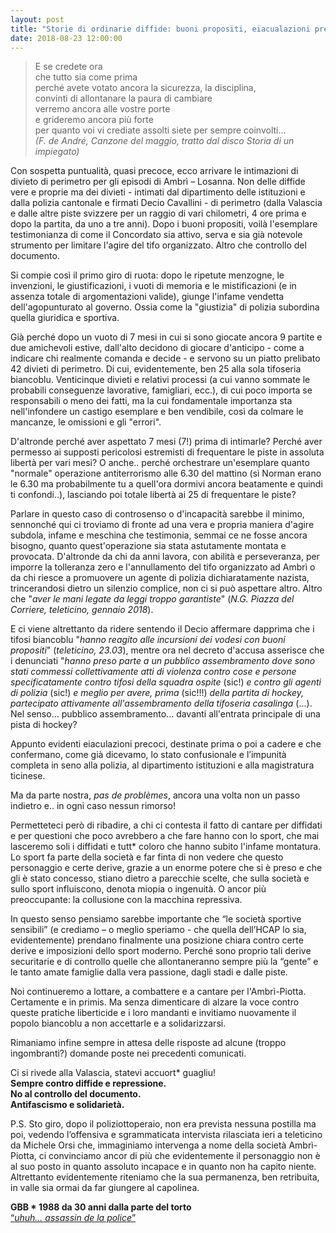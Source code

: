 ```yaml
---
layout: post
title: "Storie di ordinarie diffide: buoni propositi, eiacualazioni precoci e omissioni"
date: 2018-08-23 12:00:00
---
```


>E se credete ora  
>che tutto sia come prima  
>perché avete votato ancora la sicurezza, la disciplina,  
>convinti di allontanare la paura di cambiare  
>verremo ancora alle vostre porte  
>e grideremo ancora più forte  
>per quanto voi vi crediate assolti siete per sempre coinvolti…  
*(F. de André, Canzone del maggio, tratto dal disco Storia di un impiegato)*

Con sospetta puntualità, quasi precoce, ecco arrivare le intimazioni di divieto di perimetro per gli episodi di Ambrì – Losanna. Non delle diffide vere e proprie ma dei divieti - intimati dal dipartimento delle istituzioni e dalla polizia cantonale e firmati Decio Cavallini - di perimetro (dalla Valascia e dalle altre piste svizzere per un raggio di vari chilometri, 4 ore prima e dopo la partita, da uno a tre anni). Dopo i buoni propositi, voilà l'esemplare testimonianza di come il Concordato sia attivo, serva e sia già notevole strumento per limitare l'agire del tifo organizzato. Altro che controllo del documento.

<!--more-->

Si compie così il primo giro di ruota: dopo le ripetute menzogne, le invenzioni, le giustificazioni, i vuoti di memoria e le mistificazioni (e in assenza totale di argomentazioni valide), giunge l'infame vendetta dell'agopunturato al governo. Ossia come la "giustizia" di polizia subordina quella giuridica e sportiva.

Già perché dopo un vuoto di 7 mesi in cui si sono giocate ancora 9 partite e due amichevoli estive, dall'alto decidono di giocare d'anticipo - come a indicare chi realmente comanda e decide - e servono su un piatto prelibato 42 divieti di perimetro. Di cui, evidentemente, ben 25 alla sola tifoseria biancoblu. Venticinque divieti e relativi processi (a cui vanno sommate le probabili conseguenze lavorative, famigliari, ecc.), di cui poco importa se responsabili o meno dei fatti, ma la cui fondamentale importanza sta nell'infondere un castigo esemplare e ben vendibile, così da colmare le mancanze, le omissioni e gli "errori".

D'altronde perché aver aspettato 7 mesi (7!) prima di intimarle? Perché aver permesso ai supposti pericolosi estremisti di frequentare le piste in assoluta libertà per vari mesi? O anche.. perché orchestrare un'esemplare quanto "normale" operazione antiterrorismo alle 6.30 del mattino (sì Norman erano le 6.30 ma probabilmente tu a quell'ora dormivi ancora beatamente e quindi ti confondi..), lasciando poi totale libertà ai 25 di frequentare le piste?

Parlare in questo caso di controsenso o d'incapacità sarebbe il minimo, sennonché qui ci troviamo di fronte ad una vera e propria maniera d'agire subdola, infame e meschina che testimonia, semmai ce ne fosse ancora bisogno, quanto 
quest'operazione sia stata astutamente montata e provocata. D'altronde da chi da anni lavora, con abilità e perseveranza, per imporre la tolleranza zero e l'annullamento del tifo organizzato ad Ambrì o da chi riesce a promuovere un agente di polizia dichiaratamente nazista, trincerandosi dietro un silenzio complice, non ci si può aspettare altro. Altro che "*aver le mani legate da leggi troppo garantiste*" (*N.G. Piazza del Corriere, teleticino, gennaio 2018*).

E ci viene altrettanto da ridere sentendo il Decio affermare dapprima che i tifosi biancoblu "*hanno reagito alle incursioni dei vodesi con buoni propositi*" (*teleticino, 23.03*), mentre ora nel decreto d'accusa asserisce che i denunciati "*hanno preso parte a un pubblico assembramento dove sono stati commessi collettivamente atti di violenza contro cose e persone specificatamente contro tifosi della squadra ospite* (sic!) *e contro gli agenti di polizia* (sic!) *e meglio per avere, prima* (sic!!!) *della partita di hockey, partecipato attivamente all'assembramento della tifoseria casalinga* (...). Nel senso... pubblico assembramento... davanti all'entrata principale di una pista di hockey?

Appunto evidenti eiaculazioni precoci, destinate prima o poi a cadere e che confermano, come già dicevamo, lo stato confusionale e l’impunità completa in seno alla polizia, al dipartimento istituzioni e alla magistratura ticinese.

Ma da parte nostra, *pas de problèmes*, ancora una volta non un passo indietro e.. in ogni caso nessun rimorso!

Permetteteci però di ribadire, a chi ci contesta il fatto di cantare per diffidati e per questioni che poco avrebbero a che fare hanno con lo sport, che mai lasceremo soli i diffidati e tutt* coloro che hanno subito l'infame montatura.
Lo sport fa parte della società e far finta di non vedere che questo personaggio e certe derive, grazie a un enorme potere che si è preso e che gli è stato concesso, stiano dietro a parecchie scelte, che sulla società e sullo sport influiscono, denota miopia o ingenuità. O ancor più preoccupante: la collusione con la macchina repressiva.

In questo senso pensiamo sarebbe importante che “le società sportive sensibili” (e crediamo – o meglio speriamo - che quella dell’HCAP lo sia, evidentemente) prendano finalmente una posizione chiara contro certe derive e imposizioni dello sport moderno. Perché sono proprio tali derive securitarie e di controllo quelle che allontaneranno sempre più la “gente” e le tanto amate famiglie dalla vera passione, dagli stadi e dalle piste.

Noi continueremo a lottare, a combattere e a cantare per l'Ambrì-Piotta. Certamente e in primis. 
Ma senza dimenticare di alzare la voce contro queste pratiche liberticide e i loro mandanti e invitiamo nuovamente il popolo biancoblu a non accettarle e a solidarizzarsi.

Rimaniamo infine sempre in attesa delle risposte ad alcune (troppo ingombranti?) domande poste nei precedenti comunicati.

Ci si rivede alla Valascia, statevi accuort* guagliu!  
**Sempre contro diffide e repressione.**  
**No al controllo del documento.**  
**Antifascismo e solidarietà.**

P.S. Sto giro, dopo il poliziottoperaio, non era prevista nessuna
postilla ma poi, vedendo l’offensiva e sgrammaticata intervista
rilasciata ieri a teleticino da Michele Orsi che, immaginiamo
intervenga a nome della società Ambrì-Piotta, ci convinciamo ancor di
più che evidentemente il personaggio non è al suo posto in quanto
assoluto incapace e in quanto non ha capito niente. Altrettanto
evidentemente riteniamo che la sua permanenza, ben retribuita, in
valle sia ormai da far giungere al capolinea.

**GBB * 1988 da 30 anni dalla parte del torto**  
[“*uhuh... assassin de la police*”](https://www.youtube.com/watch?v=EbHnuZIPTCw)
